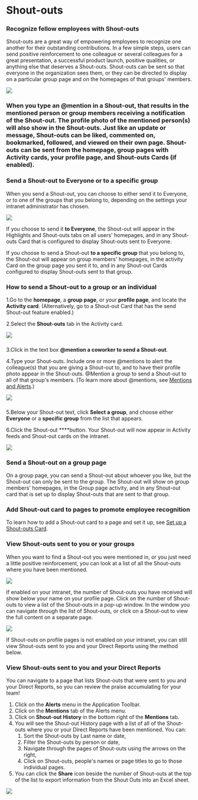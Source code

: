 # Shout-outs

### Recognize fellow employees with Shout-outs

Shout-outs are a great way of empowering employees to recognize one another for their outstanding contributions. In a few simple steps, users can send positive reinforcement to one colleague or several colleagues for a great presentation, a successful product launch, positive qualities, or anything else that deserves a Shout-outs. Shout-outs can be sent so that everyone in the organization sees them, or they can be directed to display on a particular group page and on the homepages of that groups' members.

![](../../.gitbook/assets/1%20%2866%29.jpg)

###  When you type an @mention in a Shout-out, that results in the mentioned person or group members receiving a notification of the Shout-out. The profile photo of the mentioned person\(s\) will also show in the Shout-outs. Just like an update or message, Shout-outs can be liked, commented on, bookmarked, followed, and viewed on their own page.  Shout-outs can be sent from the homepage, group pages with Activity cards, your profile page, and Shout-outs Cards \(if enabled\).

### Send a Shout-out to Everyone or to a specific group

When you send a Shout-out, you can choose to either send it to Everyone, or to one of the groups that you belong to, depending on the settings your intranet administrator has chosen.  


![](../../.gitbook/assets/2%20%2862%29.jpg)



If you choose to send it **to Everyone**, the Shout-out will appear in the Highlights and Shout-outs tabs on all users' homepages, and in any Shout-outs Card that is configured to display Shout-outs sent to Everyone.  
  
If you choose to send a Shout-out **to a specific group** that you belong to, the Shout-out will appear on group members' homepages, in the activity Card on the group page you sent it to, and in any Shout-out Cards configured to display Shout-outs sent to that group.

### How to send a Shout-out to a group or an individual

1.Go to the **homepage**, a **group page**, or your **profile page**, and locate the **Activity card**. \(Alternatively, go to a Shout-out Card that has the send Shout-out feature enabled.\)

2.Select the **Shout-outs** tab in the Activity card.

![](../../.gitbook/assets/3%20%2811%29.jpg)

### 

3.Click in the text box **@mention a coworker to send a Shout-out**.

4.Type your Shout-outs. Include one or more @mentions to alert the colleague\(s\) that you are giving a Shout-out to, and to have their profile photo appear in the Shout-outs. @Mention a group to send a Shout-out to all of that group's members. \(To learn more about @mentions, see [Mentions and Alerts](following-and-alerts/mentions-and-alerts.md).\)  


![](../../.gitbook/assets/4%20%2833%29.jpg)

### 

5.Below your Shout-out text, click **Select a group**, and choose either **Everyone** or a **specific group** from the list that appears.

6.Click the Shout-out ****button. Your Shout-out will now appear in Activity feeds and Shout-out cards on the intranet.

![](../../.gitbook/assets/5%20%2825%29.jpg)

### Send a Shout-out on a group page

On a group page, you can send a Shout-out about whoever you like, but the Shout-out can only be sent to the group. The Shout-out will show on group members' homepages, in the Group page activity, and in any Shout-out card that is set up to display Shout-outs that are sent to that group.

### Add Shout-out card to pages to promote employee recognition

To learn how to add a Shout-out card to a page and set it up, see [Set up a Shout-outs Card](../add-pages-and-sections/set-up-cards/shout-outs-card.md).

### View Shout-outs sent to you or your groups

When you want to find a Shout-out you were mentioned in, or you just need a little positive reinforcement, you can look at a list of all the Shout-outs where you have been mentioned.

![](../../.gitbook/assets/7%20%288%29.png)

If enabled on your intranet, the number of Shout-outs you have received will show below your name on your profile page. Click on the number of Shout-outs to view a list of the Shout-outs in a pop-up window. In the window you can navigate through the list of Shout-outs, or click on a Shout-out to view the full content on a separate page.

![](../../.gitbook/assets/8%20%2821%29.png)



If Shout-outs on profile pages is not enabled on your intranet, you can still view Shout-outs sent to you and your Direct Reports using the method below.

### View Shout-outs sent to you and your Direct Reports

You can navigate to a page that lists Shout-outs that were sent to you and your Direct Reports, so you can review the praise accumulating for your team!

1. Click on the **Alerts** menu in the Application Toolbar.
2. Click on the **Mentions** tab of the Alerts menu.
3. Click on **Shout-out History** in the bottom right of the **Mentions** tab.
4. You will see the Shout-out History page with a list of all of the Shout-outs where you or your Direct Reports have been mentioned. You can:
   1. Sort the Shout-outs by Last name or date,
   2. Filter the Shout-outs by person or date,
   3. Navigate through the pages of Shout-outs using the arrows on the right,
   4. Click on Shout-outs, people's names or page titles to go to those individual pages.
5. You can click the **Share** icon beside the number of Shout-outs at the top of the list to export information from the Shout Outs into an Excel sheet.

![](../../.gitbook/assets/9%20%288%29.jpg)

